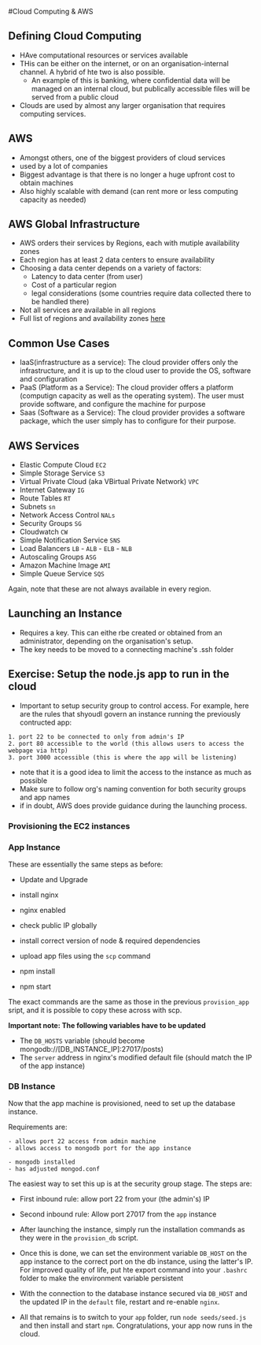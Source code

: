 #Cloud Computing & AWS

## Defining Cloud Computing

- HAve computational resources or services available 
- THis can be either on the internet, or on an organisation-internal channel. A hybrid of hte two is also possible.
    - An example of this is banking, where confidential data will be managed on an internal cloud, but publically accessible files will be served from a public cloud
- Clouds are used by almost any larger organisation that requires computing services.

## AWS

- Amongst others, one of the biggest providers of cloud services
- used by a lot of companies
- Biggest advantage is that there is no longer a huge upfront cost to obtain machines 
- Also highly scalable with demand (can rent more or less computing capacity as needed)

## AWS Global Infrastructure

- AWS orders their services by Regions, each with mutiple availability zones
- Each region has at least 2 data centers to ensure availability
- Choosing a data center depends on a variety of factors:
    - Latency to data center (from user)
    - Cost of a particular region
    - legal considerations (some countries require data collected there to be handled there)
- Not all services are available in all regions
- Full list of regions and availability zones [here](https://aws.amazon.com/about-aws/global-infrastructure/)

## Common Use Cases

- IaaS(infrastructure as a service): The cloud provider offers only the infrastructure, and it is up to the cloud user to provide the OS, software and configuration
- PaaS (Platform as a Service): The cloud provider offers a platform (computign capacity as well as the operating system). The user must provide software, and configure the machine for purpose
- Saas (Software as a Service): The cloud provider provides a software package, which the user simply has to configure for their purpose.

## AWS Services

- Elastic Compute Cloud `EC2`
- Simple Storage Service `S3`
- Virtual Private Cloud (aka VBirtual Private Network) `VPC`
- Internet Gateway `IG`
- Route Tables `RT`
- Subnets `sn`
- Network Access Control `NALs`
- Security Groups `SG`
- Cloudwatch `CW`
- Simple Notification Service `SNS`
- Load Balancers `LB` - `ALB` - `ELB` - `NLB`
- Autoscaling Groups `ASG`
- Amazon Machine Image `AMI`
- Simple Queue Service `SQS`

Again, note that these are not always available in every region.

## Launching an Instance

- Requires a key. This can eithe rbe created or obtained from an administrator, depending on the organisation's setup.
- The key needs to be moved to a connecting machine's .ssh folder

## Exercise: Setup the node.js app to run in the cloud 
- Important to setup security group to control access. For example, here are the rules that shyoudl govern an instance running the previously contructed app:

```
1. port 22 to be connected to only from admin's IP
2. port 80 accessible to the world (this allows users to access the webpage via http)
3. port 3000 accessible (this is where the app will be listening)
```
- note that it is a good idea to limit the access to the instance as much as possible
- Make sure to follow org's naming convention for both security groups and app names
- if in doubt, AWS does provide guidance during the launching process.

### Provisioning the EC2 instances

### App Instance
These are essentially the same steps as before:
- Update and Upgrade
- install nginx
- nginx enabled
- check public IP globally

- install correct version of node & required dependencies
- upload app files using the `scp` command
- npm install
- npm start

The exact commands are the same as those in the previous `provision_app` sript, and it is possible to copy these across with scp.

**Important note: The following variables have to be updated**

- The `DB_HOSTS` variable (should become mongodb://[DB_INSTANCE_IP]:27017/posts)
- The `server` address in nginx's modified default file (should match the IP of the app instance)

### DB Instance
Now that the app machine is provisioned, need to set up the database instance.

Requirements are:

```
- allows port 22 access from admin machine
- allows access to mongodb port for the app instance

- mongodb installed
- has adjusted mongod.conf
```

The easiest way to set this up is at the security group stage. The steps are:

- First inbound rule: allow port 22 from your (the admin's) IP
- Second inbound rule: Allow port 27017 from the `app` instance

- After launching the instance, simply run the installation commands as they were in the `provision_db` script.



- Once this is done, we can set the environment variable `DB_HOST` on the app instance to the correct port on the db instance, using the latter's IP. For improved quality of life, put hte export command into your `.bashrc` folder to make the environment variable persistent

- With the connection to the database instance secured via `DB_HOST` and the updated IP in the `default` file, restart and re-enable `nginx`.

- All that remains is to switch to your `app` folder, run `node seeds/seed.js` and then install and start `npm`. Congratulations, your app now runs in the cloud.


